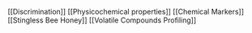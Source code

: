 [[Discrimination]]
[[Physicochemical properties]]
[[Chemical Markers]]
[[Stingless Bee Honey]]
[[Volatile Compounds Profiling]]

